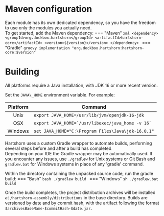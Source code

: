 # Maven configuration
Each module has its own dedicated dependency, so you have the freedom to use only the modules you actually need.  
To get started, add the Maven dependency:
=== "Maven"
    ```xml
    <dependency>
      <groupId>org.dockbox.hartshorn</groupId>
      <artifactId>hartshorn-core</artifactId>
      <version>${version}</version>
    </dependency>
    ```
=== "Gradle"
    ```groovy
    implementation "org.dockbox.hartshorn:hartshorn-core:$version"
    ```

# Building
All platforms require a Java installation, with JDK 16 or more recent version.

Set the `JAVA\_HOME` environment variable. For example:

| Platform | Command |
| :---: | --- |
|  Unix    | ``export JAVA_HOME=/usr/lib/jvm/openjdk-16-jdk``            |
|  OSX     | ``export JAVA_HOME=`/usr/libexec/java_home -v 16` ``  |
|  Windows | ``set JAVA_HOME="C:\Program Files\Java\jdk-16.0.1"`` |

Hartshorn uses a custom Gradle wrapper to automate builds, performing several steps before and after a build has completed.  
Depending on your IDE the Gradle wrapper may be automatically used. If you encounter any issues, use `./gradlew` for Unix systems or Git Bash and `gradlew.bat` for Windows systems in place of any 'gradle' command.  

Within the directory containing the unpacked source code, run the gradle build:
=== "Bash"
    ```bash
    ./gradlew build
    ```
=== "Windows"
    ```sh
    ./gradlew.bat build
    ```

Once the build completes, the project distribution archives will be installed at `/hartshorn-assembly/distributions` in the base directory. 
Builds are versioned by date and by commit hash, with the artifact following the format `$archivesBaseName-$commitHash-$date.jar`.